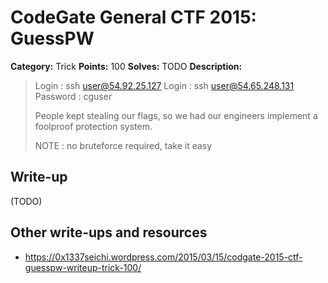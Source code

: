 # CodeGate General CTF 2015: GuessPW

**Category:** Trick
**Points:** 100
**Solves:** TODO
**Description:** 

> Login : ssh user@54.92.25.127
> Login : ssh user@54.65.248.131
> Password : cguser
> 
> People kept stealing our flags, so we had our engineers implement a foolproof protection system.
> 
> NOTE : no bruteforce required, take it easy

## Write-up

(TODO)

## Other write-ups and resources

* <https://0x1337seichi.wordpress.com/2015/03/15/codgate-2015-ctf-guesspw-writeup-trick-100/>